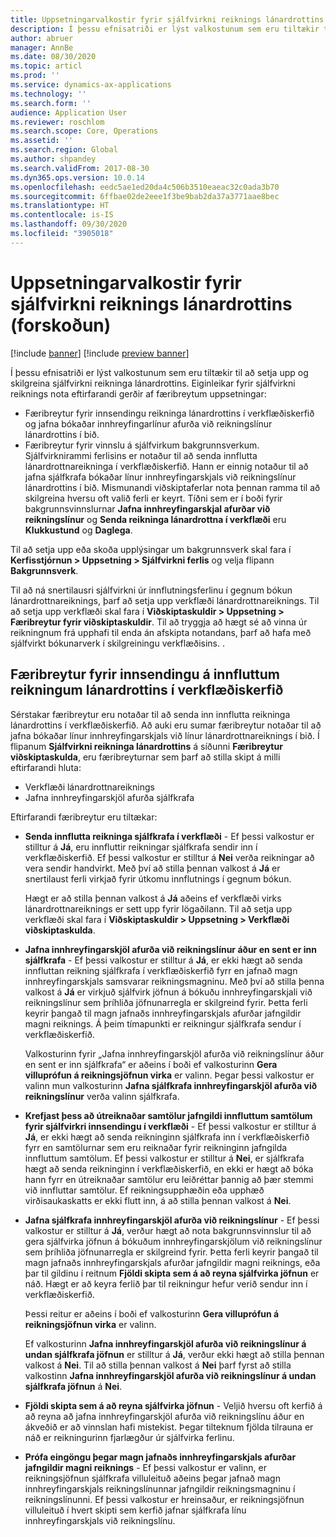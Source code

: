 ```yaml
---
title: Uppsetningarvalkostir fyrir sjálfvirkni reiknings lánardrottins (forskoðun)
description: Í þessu efnisatriði er lýst valkostunum sem eru tiltækir til að setja upp og skilgreina sjálfvirkni reikninga lánardrottins.
author: abruer
manager: AnnBe
ms.date: 08/30/2020
ms.topic: articl
ms.prod: ''
ms.service: dynamics-ax-applications
ms.technology: ''
ms.search.form: ''
audience: Application User
ms.reviewer: roschlom
ms.search.scope: Core, Operations
ms.assetid: ''
ms.search.region: Global
ms.author: shpandey
ms.search.validFrom: 2017-08-30
ms.dyn365.ops.version: 10.0.14
ms.openlocfilehash: eedc5ae1ed20da4c506b3510eaeac32c0ada3b70
ms.sourcegitcommit: 6ffbae02de2eee1f3be9bab2da37a3771aae8bec
ms.translationtype: HT
ms.contentlocale: is-IS
ms.lasthandoff: 09/30/2020
ms.locfileid: "3905018"
---
```

# <a name="setup-options-for-vendor-invoice-automation-preview"></a>Uppsetningarvalkostir fyrir sjálfvirkni reiknings lánardrottins (forskoðun)

[!include [banner](../includes/banner.md)]
[!include [preview banner](../includes/preview-banner.md)]

Í þessu efnisatriði er lýst valkostunum sem eru tiltækir til að setja upp og skilgreina sjálfvirkni reikninga lánardrottins. Eiginleikar fyrir sjálfvirkni reiknings nota eftirfarandi gerðir af færibreytum uppsetningar:

- Færibreytur fyrir innsendingu reikninga lánardrottins í verkflæðiskerfið og jafna bókaðar innhreyfingarlínur afurða við reikningslínur lánardrottins í bið.
- Færibreytur fyrir vinnslu á sjálfvirkum bakgrunnsverkum. Sjálfvirknirammi ferlisins er notaður til að senda innflutta lánardrottnareikninga í verkflæðiskerfið. Hann er einnig notaður til að jafna sjálfkrafa bókaðar línur innhreyfingarskjals við reikningslínur lánardrottins í bið. Mismunandi viðskiptaferlar nota þennan ramma til að skilgreina hversu oft valið ferli er keyrt. Tíðni sem er í boði fyrir bakgrunnsvinnslurnar **Jafna innhreyfingarskjal afurðar við reikningslínur** og **Senda reikninga lánardrottna í verkflæði** eru **Klukkustund** og **Daglega**.

Til að setja upp eða skoða upplýsingar um bakgrunnsverk skal fara í **Kerfisstjórnun \> Uppsetning \> Sjálfvirkni ferlis** og velja flipann **Bakgrunnsverk**.

Til að ná snertilausri sjálfvirkni úr innflutningsferlinu í gegnum bókun lánardrottnareiknings, þarf að setja upp verkflæði lánardrottnareiknings. Til að setja upp verkflæði skal fara í **Viðskiptaskuldir > Uppsetning > Færibreytur fyrir viðskiptaskuldir**. Til að tryggja að hægt sé að vinna úr reikningnum frá upphafi til enda án afskipta notandans, þarf að hafa með sjálfvirkt bókunarverk í skilgreiningu verkflæðisins. .

## <a name="parameters-for-submitting-imported-vendor-invoices-to-the-workflow-system"></a>Færibreytur fyrir innsendingu á innfluttum reikningum lánardrottins í verkflæðiskerfið

Sérstakar færibreytur eru notaðar til að senda inn innflutta reikninga lánardrottins í verkflæðiskerfið. Að auki eru sumar færibreytur notaðar til að jafna bókaðar línur innhreyfingarskjals við línur lánardrottnareiknings í bið. Í flipanum **Sjálfvirkni reikninga lánardrottins** á síðunni **Færibreytur viðskiptaskulda**, eru færibreyturnar sem þarf að stilla skipt á milli eftirfarandi hluta:

- Verkflæði lánardrottnareiknings
- Jafna innhreyfingarskjöl afurða sjálfkrafa

Eftirfarandi færibreytur eru tiltækar:

- **Senda innflutta reikninga sjálfkrafa í verkflæði** - Ef þessi valkostur er stilltur á **Já**, eru innfluttir reikningar sjálfkrafa sendir inn í verkflæðiskerfið. Ef þessi valkostur er stilltur á **Nei** verða reikningar að vera sendir handvirkt. Með því að stilla þennan valkost á **Já** er snertilaust ferli virkjað fyrir útkomu innflutnings í gegnum bókun.

    Hægt er að stilla þennan valkost á **Já** aðeins ef verkflæði virks lánardrottnareiknings er sett upp fyrir lögaðilann. Til að setja upp verkflæði skal fara í **Viðskiptaskuldir \> Uppsetning \> Verkflæði viðskiptaskulda**.

- **Jafna innhreyfingarskjöl afurða við reikningslínur áður en sent er inn sjálfkrafa** - Ef þessi valkostur er stilltur á **Já**, er ekki hægt að senda innfluttan reikning sjálfkrafa í verkflæðiskerfið fyrr en jafnað magn innhreyfingarskjals samsvarar reikningsmagninu. Með því að stilla þenna valkost á **Já** er virkjuð sjálfvirk jöfnun á bókuðu innhreyfingarskjali við reikningslínur sem þríhliða jöfnunarregla er skilgreind fyrir. Þetta ferli keyrir þangað til magn jafnaðs innhreyfingarskjals afurðar jafngildir magni reiknings. Á þeim tímapunkti er reikningur sjálfkrafa sendur í verkflæðiskerfið.

    Valkosturinn fyrir „Jafna innhreyfingarskjöl afurða við reikningslínur áður en sent er inn sjálfkrafa“ er aðeins í boði ef valkosturinn **Gera villuprófun á reikningsjöfnun virka** er valinn. Þegar þessi valkostur er valinn mun valkosturinn **Jafna sjálfkrafa innhreyfingarskjöl afurða við reikningslínur** verða valinn sjálfkrafa.

- **Krefjast þess að útreiknaðar samtölur jafngildi innfluttum samtölum fyrir sjálfvirkri innsendingu í verkflæði** - Ef þessi valkostur er stilltur á **Já**, er ekki hægt að senda reikninginn sjálfkrafa inn í verkflæðiskerfið fyrr en samtölurnar sem eru reiknaðar fyrir reikninginn jafngilda innfluttum samtölum. Ef þessi valkostur er stilltur á **Nei**, er sjálfkrafa hægt að senda reikninginn í verkflæðiskerfið, en ekki er hægt að bóka hann fyrr en útreiknaðar samtölur eru leiðréttar þannig að þær stemmi við innfluttar samtölur. Ef reikningsupphæðin eða upphæð virðisaukaskatts er ekki flutt inn, á að stilla þennan valkost á **Nei**.
- **Jafna sjálfkrafa innhreyfingarskjöl afurða við reikningslínur** - Ef þessi valkostur er stilltur á **Já**, verður hægt að nota bakgrunnsvinnslur til að gera sjálfvirka jöfnun á bókuðum innhreyfingarskjölum við reikningslínur sem þríhliða jöfnunarregla er skilgreind fyrir. Þetta ferli keyrir þangað til magn jafnaðs innhreyfingarskjals afurðar jafngildir magni reiknings, eða þar til gildinu í reitnum **Fjöldi skipta sem á að reyna sjálfvirka jöfnun** er náð. Hægt er að keyra ferlið þar til reikningur hefur verið sendur inn í verkflæðiskerfið.

    Þessi reitur er aðeins í boði ef valkosturinn **Gera villuprófun á reikningsjöfnun virka** er valinn.

    Ef valkosturinn **Jafna innhreyfingarskjöl afurða við reikningslínur á undan sjálfkrafa jöfnun** er stilltur á **Já**, verður ekki hægt að stilla þennan valkost á **Nei**. Til að stilla þennan valkost á **Nei** þarf fyrst að stilla valkostinn **Jafna innhreyfingarskjöl afurða við reikningslínur á undan sjálfkrafa jöfnun** á **Nei**.

- **Fjöldi skipta sem á að reyna sjálfvirka jöfnun** - Veljið hversu oft kerfið á að reyna að jafna innhreyfingarskjöl afurða við reikningslínu áður en ákveðið er að vinnslan hafi mistekist. Þegar tilteknum fjölda tilrauna er náð er reikningurinn fjarlægður úr sjálfvirka ferlinu.
- **Prófa eingöngu þegar magn jafnaðs innhreyfingarskjals afurðar jafngildir magni reiknings** - Ef þessi valkostur er valinn, er reikningsjöfnun sjálfkrafa villuleituð aðeins þegar jafnað magn innhreyfingarskjals reikningslínunnar jafngildir reikningsmagninu í reikningslínunni. Ef þessi valkostur er hreinsaður, er reikningsjöfnun villuleituð í hvert skipti sem kerfið jafnar sjálfkrafa línu innhreyfingarskjals við reikningslínu.
